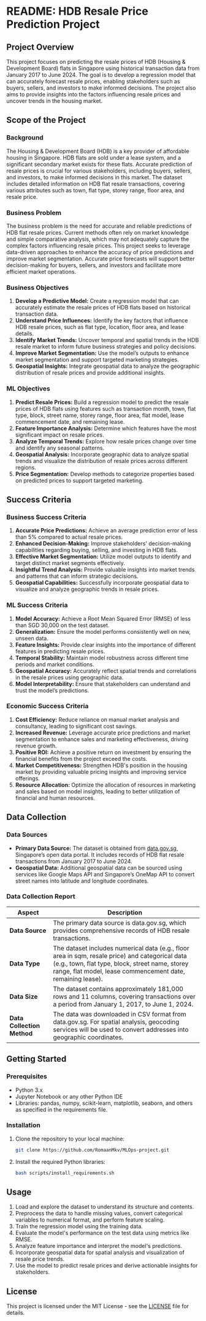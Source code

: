# README: HDB Resale Price Prediction Project

## Project Overview

This project focuses on predicting the resale prices of HDB (Housing & Development Board) flats in Singapore using historical transaction data from January 2017 to June 2024. The goal is to develop a regression model that can accurately forecast resale prices, enabling stakeholders such as buyers, sellers, and investors to make informed decisions. The project also aims to provide insights into the factors influencing resale prices and uncover trends in the housing market.

## Scope of the Project

### Background

The Housing & Development Board (HDB) is a key provider of affordable housing in Singapore. HDB flats are sold under a lease system, and a significant secondary market exists for these flats. Accurate prediction of resale prices is crucial for various stakeholders, including buyers, sellers, and investors, to make informed decisions in this market. The dataset includes detailed information on HDB flat resale transactions, covering various attributes such as town, flat type, storey range, floor area, and resale price.

### Business Problem

The business problem is the need for accurate and reliable predictions of HDB flat resale prices. Current methods often rely on market knowledge and simple comparative analysis, which may not adequately capture the complex factors influencing resale prices. This project seeks to leverage data-driven approaches to enhance the accuracy of price predictions and improve market segmentation. Accurate price forecasts will support better decision-making for buyers, sellers, and investors and facilitate more efficient market operations.

### Business Objectives

1. **Develop a Predictive Model:** Create a regression model that can accurately estimate the resale prices of HDB flats based on historical transaction data.
2. **Understand Price Influences:** Identify the key factors that influence HDB resale prices, such as flat type, location, floor area, and lease details.
3. **Identify Market Trends:** Uncover temporal and spatial trends in the HDB resale market to inform future business strategies and policy decisions.
4. **Improve Market Segmentation:** Use the model’s outputs to enhance market segmentation and support targeted marketing strategies.
5. **Geospatial Insights:** Integrate geospatial data to analyze the geographic distribution of resale prices and provide additional insights.

### ML Objectives

1. **Predict Resale Prices:** Build a regression model to predict the resale prices of HDB flats using features such as transaction month, town, flat type, block, street name, storey range, floor area, flat model, lease commencement date, and remaining lease.
2. **Feature Importance Analysis:** Determine which features have the most significant impact on resale prices.
3. **Analyze Temporal Trends:** Explore how resale prices change over time and identify any seasonal patterns.
4. **Geospatial Analysis:** Incorporate geographic data to analyze spatial trends and visualize the distribution of resale prices across different regions.
5. **Price Segmentation:** Develop methods to categorize properties based on predicted prices to support targeted marketing.

## Success Criteria

### Business Success Criteria

1. **Accurate Price Predictions:** Achieve an average prediction error of less than 5% compared to actual resale prices.
2. **Enhanced Decision-Making:** Improve stakeholders' decision-making capabilities regarding buying, selling, and investing in HDB flats.
3. **Effective Market Segmentation:** Utilize model outputs to identify and target distinct market segments effectively.
4. **Insightful Trend Analysis:** Provide valuable insights into market trends and patterns that can inform strategic decisions.
5. **Geospatial Capabilities:** Successfully incorporate geospatial data to visualize and analyze geographic trends in resale prices.

### ML Success Criteria

1. **Model Accuracy:** Achieve a Root Mean Squared Error (RMSE) of less than SGD 30,000 on the test dataset.
2. **Generalization:** Ensure the model performs consistently well on new, unseen data.
3. **Feature Insights:** Provide clear insights into the importance of different features in predicting resale prices.
4. **Temporal Stability:** Maintain model robustness across different time periods and market conditions.
5. **Geospatial Accuracy:** Accurately reflect spatial trends and correlations in the resale prices using geographic data.
6. **Model Interpretability:** Ensure that stakeholders can understand and trust the model’s predictions.

### Economic Success Criteria

1. **Cost Efficiency:** Reduce reliance on manual market analysis and consultancy, leading to significant cost savings.
2. **Increased Revenue:** Leverage accurate price predictions and market segmentation to enhance sales and marketing effectiveness, driving revenue growth.
3. **Positive ROI:** Achieve a positive return on investment by ensuring the financial benefits from the project exceed the costs.
4. **Market Competitiveness:** Strengthen HDB's position in the housing market by providing valuable pricing insights and improving service offerings.
5. **Resource Allocation:** Optimize the allocation of resources in marketing and sales based on model insights, leading to better utilization of financial and human resources.

## Data Collection

### Data Sources

- **Primary Data Source:** The dataset is obtained from [data.gov.sg](https://data.gov.sg/), Singapore’s open data portal. It includes records of HDB flat resale transactions from January 2017 to June 2024.
- **Geospatial Data:** Additional geospatial data can be sourced using services like Google Maps API and Singapore’s OneMap API to convert street names into latitude and longitude coordinates.

### Data Collection Report

| Aspect | Description |
|--------|-------------|
| **Data Source** | The primary data source is data.gov.sg, which provides comprehensive records of HDB resale transactions. |
| **Data Type** | The dataset includes numerical data (e.g., floor area in sqm, resale price) and categorical data (e.g., town, flat type, block, street name, storey range, flat model, lease commencement date, remaining lease). |
| **Data Size** | The dataset contains approximately 181,000 rows and 11 columns, covering transactions over a period from January 1, 2017, to June 1, 2024. |
| **Data Collection Method** | The data was downloaded in CSV format from data.gov.sg. For spatial analysis, geocoding services will be used to convert addresses into geographic coordinates. |

## Getting Started

### Prerequisites

- Python 3.x
- Jupyter Notebook or any other Python IDE
- Libraries: pandas, numpy, scikit-learn, matplotlib, seaborn, and others as specified in the requirements file.

### Installation

1. Clone the repository to your local machine:
   ```bash
   git clone https://github.com/RomaanMkv/MLOps-project.git
   ```
2. Install the required Python libraries:
   ```bash
   bash scripts/install_requirements.sh
   ```

## Usage

1. Load and explore the dataset to understand its structure and contents.
2. Preprocess the data to handle missing values, convert categorical variables to numerical format, and perform feature scaling.
3. Train the regression model using the training data.
4. Evaluate the model's performance on the test data using metrics like RMSE.
5. Analyze feature importance and interpret the model's predictions.
6. Incorporate geospatial data for spatial analysis and visualization of resale price trends.
7. Use the model to predict resale prices and derive actionable insights for stakeholders.

## License

This project is licensed under the MIT License - see the [LICENSE](LICENSE) file for details.
